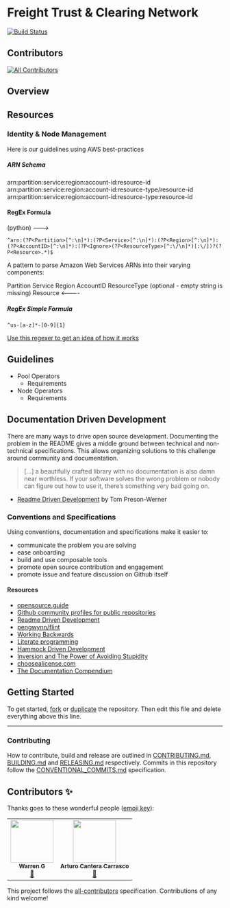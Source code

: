 # Freight Trust & Clearing Network

[![Build Status](https://travis-ci.com/freight-chain/network.svg?branch=master)](https://travis-ci.com/freight-chain/network)

## Contributors

<!-- ALL-CONTRIBUTORS-BADGE:START - Do not remove or modify this section -->

[![All Contributors](https://img.shields.io/badge/all_contributors-2-orange.svg?style=flat-square)](#contributors-)

<!-- ALL-CONTRIBUTORS-BADGE:END -->

## Overview

## Resources

### Identity & Node Management

Here is our guidelines using AWS best-practices

##### ARN Schema

arn:partition:service:region:account-id:resource-id
arn:partition:service:region:account-id:resource-type/resource-id
arn:partition:service:region:account-id:resource-type:resource-id

#### RegEx Formula

(python) --->

```
^arn:(?P<Partition>[^:\n]*):(?P<Service>[^:\n]*):(?P<Region>[^:\n]*):(?P<AccountID>[^:\n]*):(?P<Ignore>(?P<ResourceType>[^:\/\n]*)[:\/])?(?P<Resource>.*)$
```

A pattern to parse Amazon Web Services ARNs into their varying components:

Partition Service Region AccountID ResourceType (optional - empty string is
missing) Resource <----

##### RegEx Simple Formula

`^us-[a-z]*-[0-9]{1}`

[Use this regexer to get an idea of how it works](https://regexr.com/4prv4)

## Guidelines

- Pool Operators
  - Requirements
- Node Operators
  - Requirements

## Documentation Driven Development

There are many ways to drive open source development. Documenting the problem in
the README gives a middle ground between technical and non-technical
specifications. This allows organizing solutions to this challenge around
community and documentation.

> [...] a beautifully crafted library with no documentation is also damn near
> worthless. If your software solves the wrong problem or nobody can figure out
> how to use it, there’s something very bad going on.

- [Readme Driven Development](http://tom.preston-werner.com/2010/08/23/readme-driven-development.html)
  by Tom Preson-Werner

### Conventions and Specifications

Using conventions, documentation and specifications make it easier to:

- communicate the problem you are solving
- ease onboarding
- build and use composable tools
- promote open source contribution and engagement
- promote issue and feature discussion on Github itself

#### Resources

- [opensource.guide](https://opensource.guide/)
- [Github community profiles for public repositories](https://help.github.com/articles/about-community-profiles-for-public-repositories/)
- [Readme Driven Development](http://tom.preston-werner.com/2010/08/23/readme-driven-development.html)
- [pengwynn/flint](https://github.com/pengwynn/flint)
- [Working Backwards](https://www.allthingsdistributed.com/2006/11/working_backwards.html)
- [Literate programming](https://en.wikipedia.org/wiki/Literate_programming)
- [Hammock Driven Development](https://www.youtube.com/watch?v=f84n5oFoZBc)
- [Inversion and The Power of Avoiding Stupidity](https://fs.blog/2013/10/inversion/)
- [choosealicense.com](http://choosealicense.com)
- [The Documentation Compendium](https://github.com/kylelobo/The-Documentation-Compendium)

## Getting Started

To get started, [fork](https://help.github.com/articles/fork-a-repo/) or
[duplicate](https://help.github.com/articles/duplicating-a-repository/) the
repository. Then edit this file and delete everything above this line.

---

### Contributing

How to contribute, build and release are outlined in
[CONTRIBUTING.md](CONTRIBUTING.md), [BUILDING.md](BUILDING.md) and
[RELEASING.md](RELEASING.md) respectively. Commits in this repository follow the
[CONVENTIONAL_COMMITS.md](CONVENTIONAL_COMMITS.md) specification.

## Contributors ✨

Thanks goes to these wonderful people
([emoji key](https://allcontributors.org/docs/en/emoji-key)):

<!-- ALL-CONTRIBUTORS-LIST:START - Do not remove or modify this section -->
<!-- prettier-ignore-start -->
<!-- markdownlint-disable -->
<table>
  <tr>
    <td align="center"><a href="https://github.com/Wazzag99"><img src="https://avatars2.githubusercontent.com/u/33938431?v=4" width="100px;" alt=""/><br /><sub><b>Warren G</b></sub></a><br /><a href="#userTesting-Wazzag99" title="User Testing">📓</a></td>
    <td align="center"><a href="https://github.com/xcantera"><img src="https://avatars0.githubusercontent.com/u/34890623?v=4" width="100px;" alt=""/><br /><sub><b>Arturo Cantera Carrasco</b></sub></a><br /><a href="#userTesting-xcantera" title="User Testing">📓</a></td>
  </tr>
</table>

<!-- markdownlint-enable -->
<!-- prettier-ignore-end -->

<!-- ALL-CONTRIBUTORS-LIST:END -->

This project follows the
[all-contributors](https://github.com/all-contributors/all-contributors)
specification. Contributions of any kind welcome!
